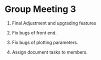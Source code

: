 # Group Meeting 3

1. Final Adjustment and upgrading features

2. Fix bugs of front end.

3. Fix bugs of plotting parameters.

4. Assign document tasks to members.

